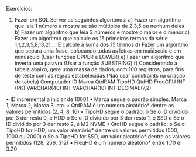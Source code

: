 Exercícios:
1) Fazer em SQL Server os seguintes algoritmos:
a) Fazer um algoritmo que leia 1 número e mostre se são múltiplos de 2,3,5 ou nenhum deles
b) Fazer um algoritmo que leia 3 números e mostre o maior e o menor
c) Fazer um algoritmo que calcule os 15 primeiros termos da série
1,1,2,3,5,8,13,21,...
E calcule a soma dos 15 termos
d) Fazer um algoritmo que separa uma frase, colocando todas as letras em maiúsculo e em
minúsculo (Usar funções UPPER e LOWER)
e) Fazer um algoritmo que inverta uma palavra (Usar a função SUBSTRING)
f) Considerando a tabela abaixo, gere uma massa de dados, com 100 registros, para fins de teste
com as regras estabelecidas (Não usar constraints na criação da tabela)
Computador
ID Marca QtdRAM TipoHD QtdHD FreqCPU
INT (PK) VARCHAR(40) INT VARCHAR(10) INT DECIMAL(7,2)

• ID incremental a iniciar de 10001
• Marca segue o padrão simples, Marca 1, Marca 2, Marca 3, etc.
• QtdRAM é um número aleatório* dentre os valores permitidos (2, 4, 8, 16)
• TipoHD segue o padrão:
o Se o ID dividido por 3 der resto 0, é HDD
o Se o ID dividido por 3 der resto 1, é SSD
o Se o ID dividido por 3 der resto 2, é M2 NVME
• QtdHD segue o padrão:
o Se o TipoHD for HDD, um valor aleatório* dentre os valores permitidos (500, 1000 ou 2000)
o Se o TipoHD for SSD, um valor aleatório* dentre os valores permitidos (128, 256, 512)
• FreqHD é um número aleatório* entre 1.70 e 3.20
